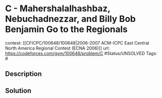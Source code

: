 # C - Mahershalalhashbaz, Nebuchadnezzar, and Billy Bob Benjamin Go to the Regionals

contest: [[CFICPC/100648/100648|2006-2007 ACM-ICPC East Central North America Regional Contest (ECNA 2006)]]
url: https://codeforces.com/gym/100648/problem/C
#Status/UNSOLVED
Tags: #

## Description

## Solution

